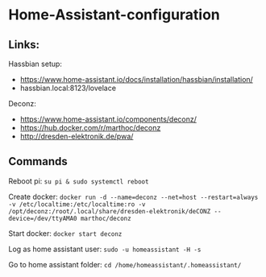 # Home-Assistant-configuration

## Links:

Hassbian setup:
- https://www.home-assistant.io/docs/installation/hassbian/installation/
- hassbian.local:8123/lovelace

Deconz:
- https://www.home-assistant.io/components/deconz/
- https://hub.docker.com/r/marthoc/deconz
- http://dresden-elektronik.de/pwa/

## Commands

Reboot pi:
`su pi & sudo systemctl reboot`

Create docker:
`docker run -d --name=deconz --net=host --restart=always -v /etc/localtime:/etc/localtime:ro -v /opt/deconz:/root/.local/share/dresden-elektronik/deCONZ --device=/dev/ttyAMA0 marthoc/deconz`

Start docker:
`docker start deconz`

Log as home assistant user:
`sudo -u homeassistant -H -s`

Go to home assistant folder:
`cd /home/homeassistant/.homeassistant/`
